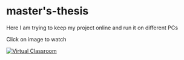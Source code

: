 # master's-thesis
Here I am trying to keep my project online and run it on different PCs

Click on image to watch

[![Virtual Classroom](https://img.youtube.com/vi/ryk31rxuv8g/0.jpg)](https://youtu.be/ryk31rxuv8g)
